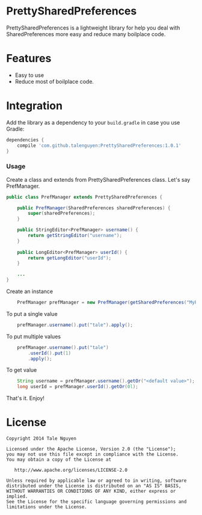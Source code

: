PrettySharedPreferences
=======================

PrettySharedPreferences is a lightweight library for help you deal with SharedPreferences more easy and reduce many 
boilplace code.

Features
========

 * Easy to use
 * Reduce most of boilplace code.

Integration
=====
Add the library as a dependency to your `build.gradle` in case you use Gradle:

```groovy
dependencies {
    compile 'com.github.talenguyen:PrettySharedPreferences:1.0.1'
}
```

### Usage

Create a class and extends from PrettySharedPreferences class. Let's say PrefManager.

``` java
public class PrefManager extends PrettySharedPreferences {

    public PrefManager(SharedPreferences sharedPreferences) {
        super(sharedPreferences);
    }

    public StringEditor<PrefManager> username() {
        return getStringEditor("username");
    }
    
    public LongEditor<PrefManager> userId() {
        return getLongEditor("userId");
    }

    ...
}

```
Create an instance 
``` java
    PrefManager prefManager = new PrefManager(getSharedPreferences("MyPref", MODE_PRIVATE));
```
To put a single value
``` java
    prefManager.username().put("tale").apply();
```
To put multiple values
``` java
    prefManager.username().put("tale")
        .userId().put(1)
        .apply();
```
To get value
``` java
    String username = prefManager.username().getOr("<default value>");
    long userId = prefManager.userId().getOr(0l);
```
That's it. Enjoy!

License
=======

    Copyright 2014 Tale Nguyen

    Licensed under the Apache License, Version 2.0 (the "License");
    you may not use this file except in compliance with the License.
    You may obtain a copy of the License at

       http://www.apache.org/licenses/LICENSE-2.0

    Unless required by applicable law or agreed to in writing, software
    distributed under the License is distributed on an "AS IS" BASIS,
    WITHOUT WARRANTIES OR CONDITIONS OF ANY KIND, either express or implied.
    See the License for the specific language governing permissions and
    limitations under the License.
